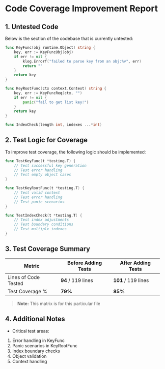 
# Code Coverage Improvement Report

## 1. Untested Code

Below is the section of the codebase that is currently untested:

```go
func KeyFunc(obj runtime.Object) string {
    key, err := KeyFuncObj(obj)
    if err != nil {
        klog.Errorf("failed to parse key from an obj:%v", err)
        return ""
    }
    return key
}

func KeyRootFunc(ctx context.Context) string {
    key, err := KeyFuncReq(ctx, "")
    if err != nil {
        panic("fail to get list key!")
    }
    return key
}

func IndexCheck(length int, indexes ...*int)
```

## 2. Test Logic for Coverage

To improve test coverage, the following logic should be implemented:

```go
func TestKeyFunc(t *testing.T) {
    // Test successful key generation
    // Test error handling
    // Test empty object cases
}

func TestKeyRootFunc(t *testing.T) {
    // Test valid context
    // Test error handling
    // Test panic scenarios
}

func TestIndexCheck(t *testing.T) {
    // Test index adjustments
    // Test boundary conditions
    // Test multiple indexes
}
```


## 3. Test Coverage Summary

| Metric            | Before Adding Tests | After Adding Tests |
|------------------|-------------------|------------------|
| Lines of Code Tested | **94** / 119 lines | **101** / 119 lines |
| Test Coverage %   | **79%** | **85%** |

> **Note:** This matrix is for this particular file

## 4. Additional Notes

- Critical test areas:

1. Error handling in KeyFunc
2. Panic scenarios in KeyRootFunc
3. Index boundary checks
4. Object validation
5. Context handling
